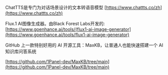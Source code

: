 
ChatTTS是专门为对话场景设计的文本转语音模型 [https://www.chattts.co/zh](https://www.chattts.co/zh)

Flux.1 AI图像生成器。由Black Forest Labs开发的: [https://www.goenhance.ai/tools/(flux1-ai-image-generator](https://www.goenhance.ai/tools/flux1-ai-image-generator)

GitHub 上一款特别好用的 AI 开源工具：MaxKB，让普通人也能快速搭建一个 AI 知识库问答系统

[https://github.com/1Panel-dev/MaxKB/tree/main](https://github.com/1Panel-dev/MaxKB/tree/main)

